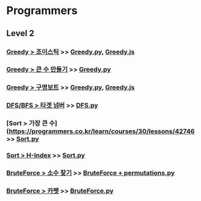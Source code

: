 # Programmers

## Level 2

### [Greedy > 조이스틱](https://programmers.co.kr/learn/courses/30/lessons/42860) >> [Greedy.py](JY_Joystick.py), [Greedy.js](JY_Joystick.js)

### [Greedy > 큰 수 만들기](https://programmers.co.kr/learn/courses/30/lessons/42883) >> [Greedy.py](JY_make_big_num_3.py)

### [Greedy > 구명보트](https://programmers.co.kr/learn/courses/30/lessons/42885) >> [Greedy.py](JY_lifeboat_1.py), [Greedy.js](JY_lifeboat.js)

### [DFS/BFS > 타겟 넘버](https://programmers.co.kr/learn/courses/30/lessons/43165) >> [DFS.py](JY_target_num.py)

### [Sort > 가장 큰 수](https://programmers.co.kr/learn/courses/30/lessons/42746 >> [Sort.py](JY_largest_num.py)

### [Sort > H-Index](https://programmers.co.kr/learn/courses/30/lessons/42747) >> [Sort.py](JY_H_index.py)

### [BruteForce > 소수 찾기](https://programmers.co.kr/learn/courses/30/lessons/42839) >> [BruteForce + permutations.py](JY_Find_prime_numbers.py)

### [BruteForce > 카펫](https://programmers.co.kr/learn/courses/30/lessons/42842) >> [BruteForce.py](JY_carpet.py)




